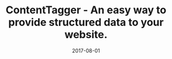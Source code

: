 ---
title: ContentTagger - An easy way to provide structured data to your website. 
date: 2017-08-01
draft: false
summary: ContentTagger makes it easy to provide structured data to your website.
shortTitle: ContentTagger
---